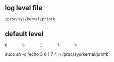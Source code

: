 


## log level file
```
/proc/sys/kernel/printk
```

## default level
```
6       6       1       7       4
```


sudo sh -c 'echo 3       6       1       7       4 > /proc/sys/kernel/printk'